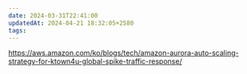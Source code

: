 ```yaml
---
date: 2024-03-31T22:41:00
updatedAt: 2024-04-21 18:32:05+2580
tags: 
---
```

https://aws.amazon.com/ko/blogs/tech/amazon-aurora-auto-scaling-strategy-for-ktown4u-global-spike-traffic-response/
